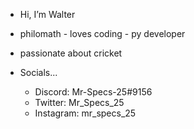  - Hi, I’m Walter
 - philomath - loves coding - py developer
 - passionate about cricket

- Socials...
  - Discord: Mr-Specs-25#9156
  - Twitter: Mr_Specs_25
  - Instagram: mr_specs_25
